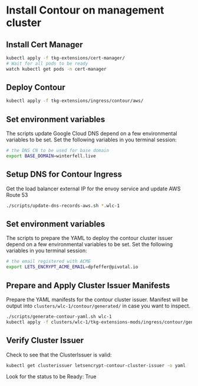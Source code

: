 # Install Contour on management cluster

## Install Cert Manager

```bash
kubectl apply -f tkg-extensions/cert-manager/
# Wait for all pods to be ready
watch kubectl get pods -n cert-manager
```

## Deploy Contour

```bash
kubectl apply -f tkg-extensions/ingress/contour/aws/
```

## Set environment variables

The scripts update Google Cloud DNS depend on a few environmental variables to be set.  Set the following variables in you terminal session:

```bash
# the DNS CN to be used for base domain
export BASE_DOMAIN=winterfell.live
```

## Setup DNS for Contour Ingress

Get the load balancer external IP for the envoy service and update AWS Route 53

```bash
./scripts/update-dns-records-aws.sh *.wlc-1
```

## Set environment variables

The scripts to prepare the YAML to deploy the contour cluster issuer depend on a few environmental variables to be set.  Set the following variables in you terminal session:

```bash
# the email registered with ACME
export LETS_ENCRYPT_ACME_EMAIL=dpfeffer@pivotal.io
```

## Prepare and Apply Cluster Issuer Manifests

Prepare the YAML manifests for the contour cluster issuer.  Manifest will be output into `clusters/wlc-1/contour/generated/` in case you want to inspect.

```bash
./scripts/generate-contour-yaml.sh wlc-1
kubectl apply -f clusters/wlc-1/tkg-extensions-mods/ingress/contour/generated/contour-cluster-issuer.yaml
```

## Verify Cluster Issuer

Check to see that the ClusterIssuer is valid:

```bash
kubectl get clusterissuer letsencrypt-contour-cluster-issuer -o yaml
```

Look for the status to be Ready: True